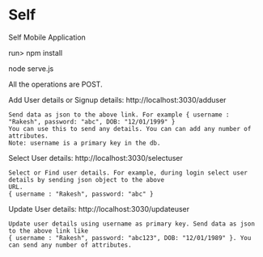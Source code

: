 # Self
Self Mobile Application

run> npm install

node serve.js

All the operations are POST.

Add User details or Signup details: 
    http://localhost:3030/adduser

    Send data as json to the above link. For example { username : "Rakesh", password: "abc", DOB: "12/01/1999" }
    You can use this to send any details. You can can add any number of attributes. 
    Note: username is a primary key in the db.

Select User details: 
    http://localhost:3030/selectuser

    Select or Find user details. For example, during login select user details by sending json object to the above
    URL.
    { username : "Rakesh", password: "abc" }

Update User details: 
    http://localhost:3030/updateuser

    Update user details using username as primary key. Send data as json to the above link like 
    { username : "Rakesh", password: "abc123", DOB: "12/01/1989" }. You can send any number of attributes. 


